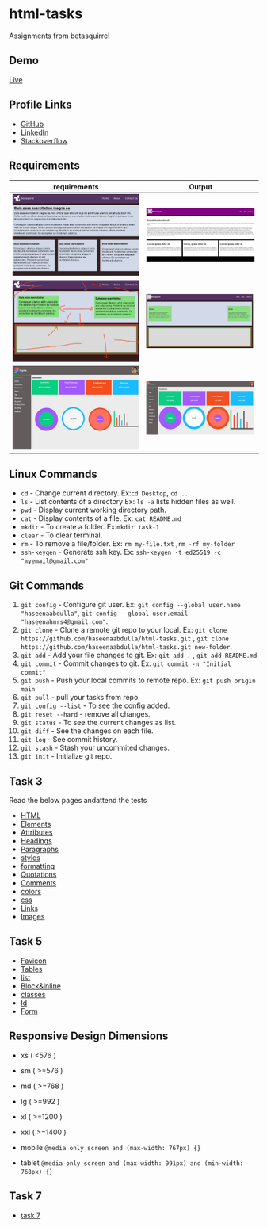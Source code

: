 # html-tasks

Assignments from betasquirrel

## Demo

[Live](https://haseenaabdulla.github.io/html-tasks/)

## Profile Links

- [GitHub](https://github.com/haseenaabdulla)
- [LinkedIn](https://www.linkedin.com/in/haseena-pa/)
- [Stackoverflow](https://stackoverflow.com/users/21198864/haseena-abdulla)

## Requirements

| requirements                        | Output                                  |
| ----------------------------------- | --------------------------------------- |
| ![Task 1](task-1/images/task-1.jpg) | ![output](task-1/images/task-1-out.jpg) |
| ![Task 2](task-2/images/task-2.jpg) | ![output](task-2/images/Task-2-out.jpg) |
| ![Task 4](task-4/images/task-4.jpg) | ![output](task-4/images/Task-4-out.jpg) |

## Linux Commands

- `cd` - Change current directory. Ex:`cd Desktop`, `cd ..`
- `ls` - List contents of a directory Ex: `ls -a` lists hidden files as well.
- `pwd` - Display current working directory path.
- `cat` - Display contents of a file. Ex: `cat README.md`
- `mkdir` - To create a folder. Ex:`mkdir task-1`
- `clear` - To clear terminal.
- `rm` - To remove a file/folder. Ex: `rm my-file.txt` ,`rm -rf my-folder`
- `ssh-keygen` - Generate ssh key. Ex: `ssh-keygen -t ed25519 -c "myemail@gmail.com"`

## Git Commands

1. `git config` - Configure git user. Ex: `git config --global user.name "haseenaabdulla"`, `git config --global user.email "haseenahmrs4@gmail.com"`.
2. `git clone` - Clone a remote git repo to your local. Ex: `git clone https://github.com/haseenaabdulla/html-tasks.git` , `git clone https://github.com/haseenaabdulla/html-tasks.git new-folder`.
3. `git add` - Add your file changes to git. Ex: `git add .` , `git add README.md`
4. `git commit` - Commit changes to git. Ex: `git commit -n "Initial commit"`
5. `git push` - Push your local commits to remote repo. Ex: `git push origin main`
6. `git pull` - pull your tasks from repo.
7. `git config --list` - To see the config added.
8. `git reset --hard` - remove all changes.
9. `git status` - To see the current changes as list.
10. `git diff` - See the changes on each file.
11. `git log` - See commit history.
12. `git stash` - Stash your uncommited changes.
13. `git init` - Initialize git repo.

## Task 3

Read the below pages andattend the tests

- [HTML](https://www.w3schools.com/html/default.asp)
- [Elements](https://www.w3schools.com/html/html_elements.asp)
- [Attributes](https://www.w3schools.com/html/html_attributes.asp)
- [Headings](https://www.w3schools.com/html/html_headings.asp)
- [Paragraphs](https://www.w3schools.com/html/html_paragraphs.asp)
- [styles](https://www.w3schools.com/html/html_styles.asp)
- [formatting](https://www.w3schools.com/html/html_formatting.asp)
- [Quotations](https://www.w3schools.com/html/html_quotation_elements.asp)
- [Comments](https://www.w3schools.com/html/html_comments.asp)
- [colors](https://www.w3schools.com/html/html_colors.asp)
- [css](https://www.w3schools.com/html/html_css.asp)
- [Links](https://www.w3schools.com/html/html_links.asp)
- [Images](https://www.w3schools.com/html/html_images.asp)

## Task 5

- [Favicon](https://www.w3schools.com/html/html_favicon.asp)
- [Tables](https://www.w3schools.com/html/html_tables.asp)
- [list](https://www.w3schools.com/html/html_lists.asp)
- [Block&inline](https://www.w3schools.com/html/html_blocks.asp)
- [classes](https://www.w3schools.com/html/html_classes.asp)
- [Id](https://www.w3schools.com/html/html_id.asp)
- [Form](https://www.w3schools.com/css/css_form.asp)

## Responsive Design Dimensions

- xs ( <576 )

- sm ( >=576 )

- md ( >=768 )

- lg ( >=992 )

- xl ( >=1200 )

- xxl ( >=1400 )

- mobile `@media only screen and (max-width: 767px) {}`

- tablet `@media only screen and (max-width: 991px) and (min-width: 768px) {}`

## Task 7

- [task 7](https://www.figma.com/file/y5P0uAo6yuz1855bYZnmNA/car-wash?node-id=55%3A110&t=JBnHpNeGhM4qZecr-1)
